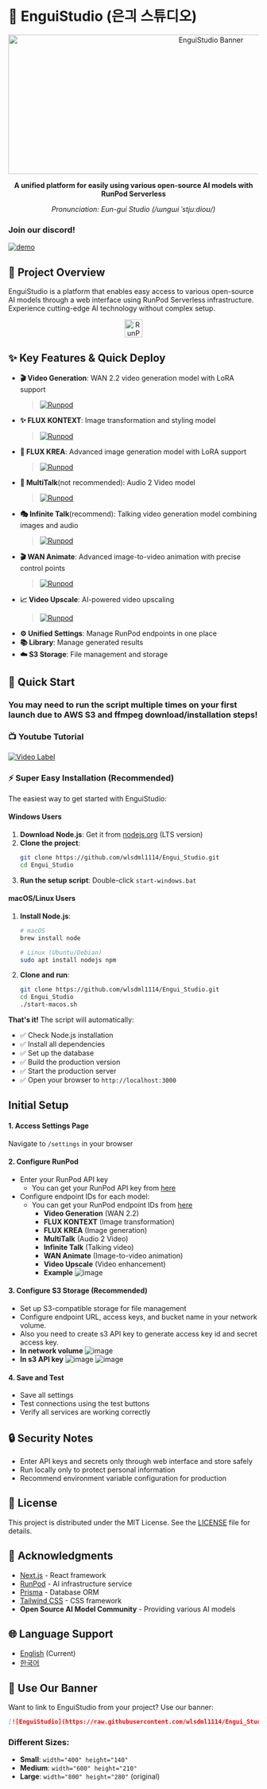 # 🚀 EnguiStudio (은긔 스튜디오)

<div align="center">
  <img src="assets/banner.png" alt="EnguiStudio Banner" width="800" height="280">
  
  **A unified platform for easily using various open-source AI models with RunPod Serverless**
  
  *Pronunciation: Eun-gui Studio (/ɯnɡɯi ˈstjuːdioʊ/)*
</div>

### Join our discord!

[![demo](https://img.shields.io/discord/1418269259858968696?logo=discord)](https://discord.gg/8Xhq9f77fK)

## 🎯 Project Overview

EnguiStudio is a platform that enables easy access to various open-source AI models through a web interface using RunPod Serverless infrastructure. Experience cutting-edge AI technology without complex setup.

<div align="center">
  <a href="https://runpod.io?ref=wvzldlmr">
    <img src="https://cdn.prod.website-files.com/67d20fb9f56ff2ec6a7a657d/685b399e12c88ef52cbf1032_logo-white.svg" alt="RunPod" height="36" />
  </a>
</div>

## ✨ Key Features & Quick Deploy

- **🎬 Video Generation**: WAN 2.2 video generation model with LoRA support
  > [![Runpod](https://api.runpod.io/badge/wlsdml1114/generate_video)](https://console.runpod.io/hub/wlsdml1114/generate_video)
- **✨ FLUX KONTEXT**: Image transformation and styling model
  > [![Runpod](https://api.runpod.io/badge/wlsdml1114/Flux-tontext_Runpod_hub)](https://console.runpod.io/hub/wlsdml1114/Flux-tontext_Runpod_hub)
- **🎨 FLUX KREA**: Advanced image generation model with LoRA support
  > [![Runpod](https://api.runpod.io/badge/wlsdml1114/Flux-krea_Runpod_hub)](https://console.runpod.io/hub/wlsdml1114/Flux-krea_Runpod_hub)
- **🎤 MultiTalk**(not recommended): Audio 2 Video model
  > [![Runpod](https://api.runpod.io/badge/wlsdml1114/Multitalk_Runpod_hub)](https://console.runpod.io/hub/wlsdml1114/Multitalk_Runpod_hub)
- **🎭 Infinite Talk**(recommend): Talking video generation model combining images and audio
  > [![Runpod](https://api.runpod.io/badge/wlsdml1114/InfiniteTalk_Runpod_hub)](https://console.runpod.io/hub/wlsdml1114/InfiniteTalk_Runpod_hub)
- **🎬 WAN Animate**: Advanced image-to-video animation with precise control points
  > [![Runpod](https://api.runpod.io/badge/wlsdml1114/Wan_Animate_Runpod_hub)](https://console.runpod.io/hub/wlsdml1114/Wan_Animate_Runpod_hub)
- **📈 Video Upscale**: AI-powered video upscaling
  > [![Runpod](https://api.runpod.io/badge/wlsdml1114/upscale_interpolation_runpod_hub)](https://console.runpod.io/hub/wlsdml1114/upscale_interpolation_runpod_hub)
- **⚙️ Unified Settings**: Manage RunPod endpoints in one place
- **📚 Library**: Manage generated results
- **☁️ S3 Storage**: File management and storage


## 🚀 Quick Start

### You may need to run the script multiple times on your first launch due to AWS S3 and ffmpeg download/installation steps!

### 📺 Youtube Tutorial
[![Video Label](http://img.youtube.com/vi/-0LYseEEx4M/0.jpg)](https://youtu.be/-0LYseEEx4M)

### ⚡ Super Easy Installation (Recommended)

The easiest way to get started with EnguiStudio:

#### Windows Users
1. **Download Node.js**: Get it from [nodejs.org](https://nodejs.org/) (LTS version)
2. **Clone the project**: 
   ```bash
   git clone https://github.com/wlsdml1114/Engui_Studio.git
   cd Engui_Studio
   ```
3. **Run the setup script**: Double-click `start-windows.bat`

#### macOS/Linux Users
1. **Install Node.js**: 
   ```bash
   # macOS
   brew install node
   
   # Linux (Ubuntu/Debian)
   sudo apt install nodejs npm
   ```
2. **Clone and run**:
   ```bash
   git clone https://github.com/wlsdml1114/Engui_Studio.git
   cd Engui_Studio
   ./start-macos.sh
   ```

**That's it!** The script will automatically:
- ✅ Check Node.js installation
- ✅ Install all dependencies
- ✅ Set up the database
- ✅ Build the production version
- ✅ Start the production server
- ✅ Open your browser to `http://localhost:3000`


## Initial Setup

#### 1. Access Settings Page
Navigate to `/settings` in your browser

#### 2. Configure RunPod
- Enter your RunPod API key
  - You can get your RunPod API key from [here](https://console.runpod.io/user/settings)
- Configure endpoint IDs for each model:
  - You can get your RunPod endpoint IDs from [here](https://console.runpod.io/serverless)
    - **Video Generation** (WAN 2.2)
    - **FLUX KONTEXT** (Image transformation)
    - **FLUX KREA** (Image generation)
    - **MultiTalk** (Audio 2 Video)
    - **Infinite Talk** (Talking video)
    - **WAN Animate** (Image-to-video animation)
    - **Video Upscale** (Video enhancement)
    - **Example**
    ![image](assets/endpoint.png)

#### 3. Configure S3 Storage (Recommended)
- Set up S3-compatible storage for file management
- Configure endpoint URL, access keys, and bucket name in your network volume.
- Also you need to create s3 API key to generate access key id and secret access key.
- **In network volume**
![image](assets/network_volume.png)
- **In s3 API key**
![image](assets/create_s3_api_key.png)
![image](assets/s3_api_key.png)

#### 4. Save and Test
- Save all settings
- Test connections using the test buttons
- Verify all services are working correctly

## 🔒 Security Notes

- Enter API keys and secrets only through web interface and store safely
- Run locally only to protect personal information
- Recommend environment variable configuration for production

## 📄 License

This project is distributed under the MIT License. See the [LICENSE](LICENSE) file for details.

## 🙏 Acknowledgments

- [Next.js](https://nextjs.org/) - React framework
- [RunPod](https://runpod.io/) - AI infrastructure service
- [Prisma](https://www.prisma.io/) - Database ORM
- [Tailwind CSS](https://tailwindcss.com/) - CSS framework
- **Open Source AI Model Community** - Providing various AI models

## 🌐 Language Support

- [English](README.md) (Current)
- [한국어](README.kr.md)

## 🔗 Use Our Banner

Want to link to EnguiStudio from your project? Use our banner:

```markdown
[![EnguiStudio](https://raw.githubusercontent.com/wlsdml1114/Engui_Studio/main/assets/banner.png)](https://github.com/wlsdml1114/Engui_Studio)
```

### Different Sizes:
- **Small**: `width="400" height="140"`
- **Medium**: `width="600" height="210"`
- **Large**: `width="800" height="280"` (original)